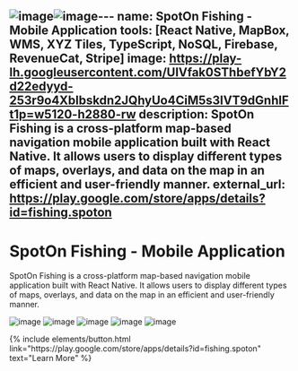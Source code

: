 ![image](https://github.com/user-attachments/assets/f6c63193-b1f2-4ade-9b79-2619b182e97b)![image](https://github.com/user-attachments/assets/bfa4070f-af2d-47a9-a633-b76f92730b73)---
name: SpotOn Fishing - Mobile Application
tools: [React Native, MapBox, WMS, XYZ Tiles, TypeScript, NoSQL, Firebase, RevenueCat, Stripe]
image: https://play-lh.googleusercontent.com/UIVfak0SThbefYbY2d22edyyd-253r9o4Xblbskdn2JQhyUo4CiM5s3IVT9dGnhlFt1p=w5120-h2880-rw
description: SpotOn Fishing is a cross-platform map-based navigation mobile application built with React Native. It allows users to display different types of maps, overlays, and data on the map in an efficient and user-friendly manner.
external_url: https://play.google.com/store/apps/details?id=fishing.spoton
---

# SpotOn Fishing - Mobile Application

SpotOn Fishing is a cross-platform map-based navigation mobile application built with React Native. It allows users to display different types of maps, overlays, and data on the map in an efficient and user-friendly manner.

![image](https://github.com/user-attachments/assets/ecfd1e23-6e30-48ab-9e75-c627fad46870)
![image](https://github.com/user-attachments/assets/e7b68cd2-235e-4c7b-9a89-7c849b88f916)
![image](https://github.com/user-attachments/assets/9a0344c5-b650-40b1-9b87-9ce01f999baf)
![image](https://github.com/user-attachments/assets/59149db5-271c-4574-9d81-b6b78560db06)
![image](https://github.com/user-attachments/assets/900a914b-1734-47f2-83d9-5df1118b44a3)




<p class="text-center">
{% include elements/button.html link="https://play.google.com/store/apps/details?id=fishing.spoton" text="Learn More" %}
</p>
